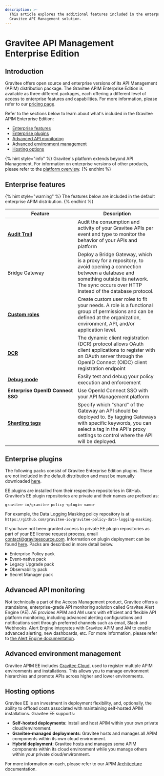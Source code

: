 ```yaml
---
description: >-
  This article explores the additional features included in the enterprise
  Gravitee API Management solution.
---
```


# Gravitee API Management Enterprise Edition

## Introduction

Gravitee offers open source and enterprise versions of its API Management (APIM) distribution package. The Gravitee APIM Enterprise Edition is available as three different packages, each offering a different level of access to enterprise features and capabilities. For more information, please refer to our [pricing page](https://www.gravitee.io/pricing).

Refer to the sections below to learn about what's included in the Gravitee APIM Enterprise Edition:

* [Enterprise features](./#enterprise-features)
* [Enterprise plugins](./#enterprise-plugins)
* [Advanced API monitoring](./#advanced-api-monitoring)
* [Advanced environment management](./#advanced-environment-management)
* [Hosting options](./#hosting-options)

{% hint style="info" %}
Gravitee's platform extends beyond API Management. For information on enterprise versions of other products, please refer to the [platform overview](https://documentation.gravitee.io/platform-overview/gravitee-essentials/gravitee-offerings-ce-vs-ee).
{% endhint %}

## Enterprise features

{% hint style="warning" %}
The features below are included in the default enterprise APIM distribution.
{% endhint %}

<table><thead><tr><th width="214">Feature</th><th>Description</th></tr></thead><tbody><tr><td><a href="../../using-the-product/managing-your-apis/api-measurement-tracking-and-analytics/audit-trail.md"><strong>Audit Trail</strong></a></td><td>Audit the consumption and activity of your Gravitee APIs per event and type to monitor the behavior of your APIs and platform</td></tr><tr><td>Bridge Gateway</td><td>Deploy a Bridge Gateway, which is a proxy for a repository, to avoid opening a connection between a database and something outside its network. The sync occurs over HTTP instead of the database protocol.</td></tr><tr><td><a href="../../using-the-product/administration/user-management-and-permissions.md#roles"><strong>Custom roles</strong></a></td><td>Create custom user roles to fit your needs. A role is a functional group of permissions and can be defined at the organization, environment, API, and/or application level.</td></tr><tr><td><a href="../../using-the-product/managing-your-apis/preparing-apis-for-subscribers/applications.md#dynamic-client-registration-provider"><strong>DCR</strong></a></td><td>The dynamic client registration (DCR) protocol allows OAuth client applications to register with an OAuth server through the OpenID Connect (OIDC) client registration endpoint</td></tr><tr><td><a href="../../using-the-product/managing-your-apis/policy-studio/v2-api-policy-studio.md#debug-mode"><strong>Debug mode</strong></a></td><td>Easily test and debug your policy execution and enforcement</td></tr><tr><td><strong>Enterprise OpenID Connect SSO</strong></td><td>Use OpenId Connect SSO with your API Management platform</td></tr><tr><td><a href="../../using-the-product/using-the-gravitee-api-management-components/general-configuration/sharding-tags.md"><strong>Sharding tags</strong></a></td><td>Specify which "shard" of the Gateway an API should be deployed to. By tagging Gateways with specific keywords, you can select a tag in the API's proxy settings to control where the API will be deployed.</td></tr></tbody></table>

## Enterprise plugins

The following packs consist of Gravitee Enterprise Edition plugins. These are not included in the default distribution and must be manually downloaded [here](https://download.gravitee.io/).&#x20;

EE plugins are installed from their respective repositories in GitHub. Gravitee’s EE plugin repositories are private and their names are prefixed as:&#x20;

`gravitee-io/gravitee-policy-<plugin-name>`

For example, the Data Logging Masking policy repository is at `https://github.com/gravitee-io/gravitee-policy-data-logging-masking`.&#x20;

If you have not been granted access to private EE plugin repositories as part of your EE license request process, email [contact@graviteesource.com](mailto:contact@graviteesource.com). Information on plugin deployment can be found [here](../plugins-and-api-definitions/plugins/plugins.md#deployment). Packs are described in more detail below.

<details>

<summary>Enterprise Policy pack</summary>

The Enterprise Policy pack includes policies that are typically necessary for enterprise-grade, production API Management deployments:

* [**Data logging masking**](../../using-the-product/managing-your-apis/policy-studio/policies-for-your-apis/d-h/data-logging-masking.md)**:** If you enable logging on APIs, you can use this policy to configure rules to conceal sensitive data.
* [**Assign metrics**](../../using-the-product/managing-your-apis/policy-studio/policies-for-your-apis/a-c/assign-metrics.md)**:** Push metrics in addition to the natively provided request metrics. These metrics can be used for analytics dashboards to create custom widgets, monetization invoices, and, optionally, to apply aggregations based on their value.
* [**GeoIP filtering policy**](../../using-the-product/managing-your-apis/policy-studio/policies-for-your-apis/d-h/geoip-filtering.md)**:** Control access to your API by filtering IP addresses. You can allow IPs by country or distance.
* **GeoIP service:** Load GeoIP databases in memory. The GeoIP service is required to use the GeoIP filtering policy in APIM and for [Adaptive Multi-Factor Authentication in AM](https://documentation.gravitee.io/am).

</details>

<details>

<summary>Event-native pack</summary>

The Event-native pack includes capabilities that enable Gravitee to expose, secure, and govern asynchronous APIs and event brokers:

* [**v4 message API entrypoints**](../../using-the-product/managing-your-apis/create-apis/the-api-creation-wizard/v4-api-creation-wizard.md#step-2-entrypoints)**:** Access the Gateway and/or consume various message-based backend resources via **HTTP GET**, **HTTP POST**, **Server-sent Events**, **Webhook**, and/or **WebSocket**
* [**v4 message API endpoints**](../../using-the-product/managing-your-apis/create-apis/the-api-creation-wizard/v4-api-creation-wizard.md#introspect-messages-from-event-driven-backend-endpoints)&#x20;
  * Allow the Gateway to open up a persistent connection and/or call a backend:
    * **Kafka** broker via a Kafka client
    * **MQTT** broker running on MQTT 5.x, via an MQTT client&#x20;
    * **RabbitMQ** broker running on AMQP 0-9-1
  * Allow the Gateway to expose **Solace** resources and event APIs via your Gravitee entrypoint(s)
* **CloudEvents policy**: Transform ingoing and outgoing data using the CloudEvents spec.
* [**Message Filtering policy**](../../using-the-product/managing-your-apis/policy-studio/policies-for-your-apis/l-p/message-filtering.md)**:** Filter messages streamed to clients/subscribers based on API publisher and/or client criteria.
* [**Avro to JSON policy**](../../using-the-product/managing-your-apis/policy-studio/policies-for-your-apis/a-c/avro-to-json.md)**:** Transform information from Avro format to JSON format.
* **Gateway message reactor plugin:** Enable the Gravitee Gateway to intercept and introspect messages when publishing and subscribing to/from message-based systems.
* [**Confluent Schema Registry resource**](../../using-the-product/managing-your-apis/resources/#confluent-schema-registry)**:** Define Confluent Schema Registry as a resource for serialization and deserialization policies.

</details>

<details>

<summary>Legacy Upgrade pack</summary>

The Legacy Upgrade pack comprises the following plugins and capabilities to enable organizations to better migrate from and/or service legacy systems:

* [**XSLT policy**](https://app.gitbook.com/o/8qli0UVuPJ39JJdq9ebZ/s/ZOkrVhrgwaygGUoFNHRF/~/changes/1120/reference/policy-reference/template-policy-rework-structure-35)**:** Apply an XSL transformation to an incoming XML request body, or to the response body if your backend is exposing XML content.
* [**WebService Security Authentication policy**](../../using-the-product/managing-your-apis/policy-studio/policies-for-your-apis/t-x/ws-security-authentication.md)**:** Enables the client to send a SOAP envelope with WSS details, where the policy validates credentials (currently supports username and password).

</details>

<details>

<summary>Observability pack</summary>

The Observability pack includes capabilities to better implement enterprise-grade API monitoring and observability:

* [**Datadog reporter**](../../using-the-product/using-the-gravitee-api-management-components/general-configuration/reporters/#datadog-reporter): Push API metrics to your Datadog instance and dashboards.
* [**TCP reporter**](../../using-the-product/using-the-gravitee-api-management-components/general-configuration/reporters/#tcp-reporter): Report Gateway events to a TCP listening server.

</details>

<details>

<summary>Secret Manager pack</summary>

The Secret Manager pack includes generic, configurable, and autonomous clients that manage connections, retries, and credentials renewal when connecting to Secret Managers:

* **HashiCorp Vault**: Use the Key/Value engine of HC Vault to to avoid exposing plain text passwords and secrets keys.

</details>

## Advanced API monitoring

Not technically a part of the Access Management product, Gravitee offers a standalone, enterprise-grade API monitoring solution called Gravitee Alert Engine (AE). AE provides APIM and AM users with efficient and flexible API platform monitoring, including advanced alerting configurations and notifications sent through preferred channels such as email, Slack and Webhooks. Alert Engine integrates with Gravitee APIM and AM to enable advanced alerting, new dashboards, etc. For more information, please refer to [the Alert Engine documentation](https://documentation.gravitee.io/ae/overview/introduction-to-gravitee-alert-engine).

## Advanced environment management

Gravitee APIM EE includes [Gravitee C](https://documentation.gravitee.io/gravitee-cloud)[loud](https://documentation.gravitee.io/gravitee-cloud), used to register multiple APIM environments and installations. This allows you to manage environment hierarchies and promote APIs across higher and lower environments.

## Hosting options

Gravitee EE is an investment in deployment flexibility, and, optionally, the ability to offload costs associated with maintaining self-hosted APIM installations. Gravitee EE supports:

* **Self-hosted deployments**: Install and host APIM within your own private cloud/environment.
* **Gravitee-managed deployments**: Gravitee hosts and manages all APIM components within its own cloud environment.
* **Hybrid deployment**: Gravitee hosts and manages some APIM components within its cloud environment while you manage others within your private cloud/environment.

For more information on each, please refer to our APIM [Architecture](../readme/architecture.md) documentation.
